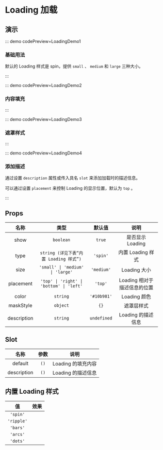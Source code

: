 <script setup>
import LoadingDemo1 from '../../components/McUI-demo/Loading/LoadingDemo1.vue'
import LoadingDemo2 from '../../components/McUI-demo/Loading/LoadingDemo2.vue'
import LoadingDemo3 from '../../components/McUI-demo/Loading/LoadingDemo3.vue'
import LoadingDemo4 from '../../components/McUI-demo/Loading/LoadingDemo4.vue'
import LoadingType from '../../components/McUI-demo/Loading/LoadingType.vue'
</script>

# Loading 加载

## 演示

::: demo codePreview=LoadingDemo1

### 基础用法

默认的 Loading 样式是 spin，提供 `small` 、 `medium` 和 `large` 三种大小。

<LoadingDemo1 />

:::

::: demo codePreview=LoadingDemo2

### 内容填充

<LoadingDemo2 />
:::

::: demo codePreview=LoadingDemo3

### 遮罩样式

<LoadingDemo3 />
:::

::: demo codePreview=LoadingDemo4

### 添加描述

通过设置 `description` 属性或传入具名 `slot` 来添加加载时的描述信息。

可以通过设置 `placement` 来控制 Loading 的显示位置，默认为 `top` 。

<LoadingDemo4 />
:::

## Props

|    名称     |                   类型                   |   默认值    |             说明             |
| :---------: | :--------------------------------------: | :---------: | :--------------------------: |
|    show     |                `boolean`                 |   `true`    |       是否显示 Loading       |
|    type     |  `string (详见下表“内置 Loading 样式”)`  |  `'spin'`   |      内置 Loading 样式       |
|    size     |     `'small' \| 'medium' \| 'large'`     | `'medium'`  |         Loading 大小         |
|  placement  | `'top' \| 'right' \| 'bottom' \| 'left'` |   `'top'`   | Loading 相对于描述信息的位置 |
|    color    |                 `string`                 | `'#10b981'` |         Loading 颜色         |
|  maskStyle  |                 `object`                 |    `{}`     |          遮罩层样式          |
| description |                 `string`                 | `undefined` |      Loading 的描述信息      |

## Slot

|    名称     | 参数 |        说明        |
| :---------: | :--: | :----------------: |
|   default   | `()` | Loading 的填充内容 |
| description | `()` | Loading 的描述信息 |

## 内置 Loading 样式

|     值     |             效果              |
| :--------: | :---------------------------: |
|  `'spin'`  |        <LoadingType />        |
| `'ripple'` | <LoadingType type="ripple" /> |
|  `'bars'`  |  <LoadingType type="bars" />  |
|  `'arcs'`  |  <LoadingType type="arcs" />  |
|  `'dots'`  |  <LoadingType type="dots" />  |
